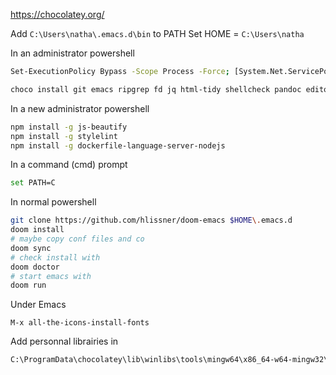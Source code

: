 https://chocolatey.org/

Add 
`C:\Users\natha\.emacs.d\bin` to PATH
Set
HOME = `C:\Users\natha`

In an administrator powershell
```bash
Set-ExecutionPolicy Bypass -Scope Process -Force; [System.Net.ServicePointManager]::SecurityProtocol = [System.Net.ServicePointManager]::SecurityProtocol -bor 3072; iex ((New-Object System.Net.WebClient).DownloadString('https://chocolatey.org/install.ps1'))

choco install git emacs ripgrep fd jq html-tidy shellcheck pandoc editorconfig.core php composer nodejs winlibs sqlite grep
```

In a new administrator powershell
```bash
npm install -g js-beautify
npm install -g stylelint
npm install -g dockerfile-language-server-nodejs
```

In a command (cmd) prompt

```bash
set PATH=C
```

In normal powershell

```bash
git clone https://github.com/hlissner/doom-emacs $HOME\.emacs.d
doom install
# maybe copy conf files and co
doom sync
# check install with
doom doctor
# start emacs with
doom run
```

Under Emacs

```
M-x all-the-icons-install-fonts
```

Add personnal librairies in 
```bash
C:\ProgramData\chocolatey\lib\winlibs\tools\mingw64\x86_64-w64-mingw32\sys-root\mingw\include
```
